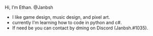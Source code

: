 Hi, I’m Ethan. @Janbsh
- I like game design, music design, and pixel art. 
- currently I'm learning how to code in python and c#.
- If need be you can contact by dming on Discord (Janbsh.#1035).
